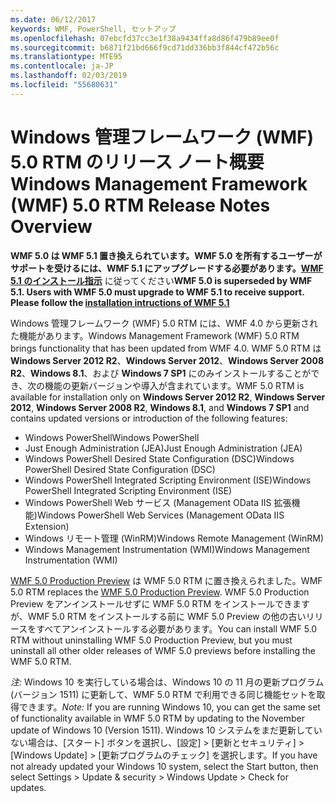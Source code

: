 ```yaml
---
ms.date: 06/12/2017
keywords: WMF, PowerShell, セットアップ
ms.openlocfilehash: 07ebcfd37cc3e1f38a9434ffa8d86f479b89ee0f
ms.sourcegitcommit: b6871f21bd666f9cd71dd336bb3f844cf472b56c
ms.translationtype: MTE95
ms.contentlocale: ja-JP
ms.lasthandoff: 02/03/2019
ms.locfileid: "55680631"
---
```

# <a name="windows-management-framework-wmf-50-rtm-release-notes-overview"></a><span data-ttu-id="239af-102">Windows 管理フレームワーク (WMF) 5.0 RTM のリリース ノート概要</span><span class="sxs-lookup"><span data-stu-id="239af-102">Windows Management Framework (WMF) 5.0 RTM Release Notes Overview</span></span>

<span data-ttu-id="239af-103">**WMF 5.0 は WMF 5.1 置き換えられています。WMF 5.0 を所有するユーザーがサポートを受けるには、WMF 5.1 にアップグレードする必要があります。[WMF 5.1 のインストール指示](../5.1/install-configure.md)** に従ってください</span><span class="sxs-lookup"><span data-stu-id="239af-103">**WMF 5.0 is superseded by WMF 5.1. Users with WMF 5.0 must upgrade to WMF 5.1 to receive support. Please follow the [installation intructions of WMF 5.1](../5.1/install-configure.md)**</span></span>

<span data-ttu-id="239af-104">Windows 管理フレームワーク (WMF) 5.0 RTM には、WMF 4.0 から更新された機能があります。</span><span class="sxs-lookup"><span data-stu-id="239af-104">Windows Management Framework (WMF) 5.0 RTM brings functionality that has been updated from WMF 4.0.</span></span> <span data-ttu-id="239af-105">WMF 5.0 RTM は **Windows Server 2012 R2**、**Windows Server 2012**、**Windows Server 2008 R2**、**Windows 8.1**、および **Windows 7 SP1** にのみインストールすることができ、次の機能の更新バージョンや導入が含まれています。</span><span class="sxs-lookup"><span data-stu-id="239af-105">WMF 5.0 RTM is available for installation only on **Windows Server 2012 R2**, **Windows Server 2012**, **Windows Server 2008 R2**, **Windows 8.1**, and **Windows 7 SP1** and contains updated versions or introduction of the following features:</span></span>

- <span data-ttu-id="239af-106">Windows PowerShell</span><span class="sxs-lookup"><span data-stu-id="239af-106">Windows PowerShell</span></span>
- <span data-ttu-id="239af-107">Just Enough Administration (JEA)</span><span class="sxs-lookup"><span data-stu-id="239af-107">Just Enough Administration (JEA)</span></span>
- <span data-ttu-id="239af-108">Windows PowerShell Desired State Configuration (DSC)</span><span class="sxs-lookup"><span data-stu-id="239af-108">Windows PowerShell Desired State Configuration (DSC)</span></span>
- <span data-ttu-id="239af-109">Windows PowerShell Integrated Scripting Environment (ISE)</span><span class="sxs-lookup"><span data-stu-id="239af-109">Windows PowerShell Integrated Scripting Environment (ISE)</span></span>
- <span data-ttu-id="239af-110">Windows PowerShell Web サービス (Management OData IIS 拡張機能)</span><span class="sxs-lookup"><span data-stu-id="239af-110">Windows PowerShell Web Services (Management OData IIS Extension)</span></span>
- <span data-ttu-id="239af-111">Windows リモート管理 (WinRM)</span><span class="sxs-lookup"><span data-stu-id="239af-111">Windows Remote Management (WinRM)</span></span>
- <span data-ttu-id="239af-112">Windows Management Instrumentation (WMI)</span><span class="sxs-lookup"><span data-stu-id="239af-112">Windows Management Instrumentation (WMI)</span></span>

<span data-ttu-id="239af-113">[WMF 5.0 Production Preview](http://blogs.msdn.com/b/powershell/archive/2015/08/31/windows-management-framework-5-0-production-preview-is-now-available.aspx) は WMF 5.0 RTM に置き換えられました。</span><span class="sxs-lookup"><span data-stu-id="239af-113">WMF 5.0 RTM replaces the [WMF 5.0 Production Preview](http://blogs.msdn.com/b/powershell/archive/2015/08/31/windows-management-framework-5-0-production-preview-is-now-available.aspx).</span></span> <span data-ttu-id="239af-114">WMF 5.0 Production Preview をアンインストールせずに WMF 5.0 RTM をインストールできますが、WMF 5.0 RTM をインストールする前に WMF 5.0 Preview の他の古いリリースをすべてアンインストールする必要があります。</span><span class="sxs-lookup"><span data-stu-id="239af-114">You can install WMF 5.0 RTM without uninstalling WMF 5.0 Production Preview, but you must uninstall all other older releases of WMF 5.0 previews before installing the WMF 5.0 RTM.</span></span>

<span data-ttu-id="239af-115">*注:* Windows 10 を実行している場合は、Windows 10 の 11 月の更新プログラム (バージョン 1511) に更新して、WMF 5.0 RTM で利用できる同じ機能セットを取得できます。</span><span class="sxs-lookup"><span data-stu-id="239af-115">*Note:* If you are running Windows 10, you can get the same set of functionality available in WMF 5.0 RTM by updating to the November update of Windows 10 (Version 1511).</span></span> <span data-ttu-id="239af-116">Windows 10 システムをまだ更新していない場合は、[スタート] ボタンを選択し、[設定] > [更新とセキュリティ] > [Windows Update] > [更新プログラムのチェック] を選択します。</span><span class="sxs-lookup"><span data-stu-id="239af-116">If you have not already updated your Windows 10 system, select the Start button, then select Settings > Update & security > Windows Update > Check for updates.</span></span>
